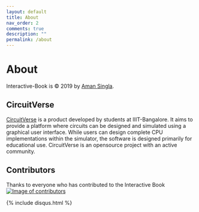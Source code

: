 ```yaml
---
layout: default
title: About
nav_order: 2
comments: true
description: ""
permalink: /about
---
```


# About
Interactive-Book is &copy; 2019 by [Aman Singla](http://github.com/amansingla97).

## CircuitVerse
[CircuitVerse](https://circuitverse.org) is a product developed by students at IIIT-Bangalore. It aims to provide a platform where circuits can be designed and simulated using a graphical user interface. While users can design complete CPU implementations within the simulator, the software is designed primarily for educational use. CircuitVerse is an opensource project with an active community.

## Contributors
Thanks to everyone who has contributed to the Interactive Book
<a href="https://github.com/CircuitVerse/Interactive-Book/graphs/contributors"><img src="https://contributors-img.firebaseapp.com/image?repo=CircuitVerse/Interactive-Book" alt="Image of contributors"></a>


{% include disqus.html %}
